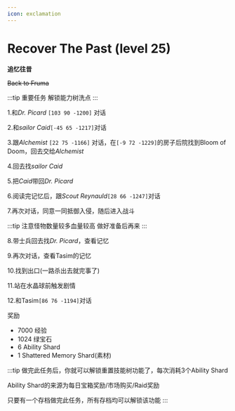 ```yaml
---
icon: exclamation
---
```


# Recover The Past (level 25)
**追忆往昔**

~~Back to Fruma~~

:::tip 重要任务
解锁能力树洗点
:::

1.和*Dr. Picard* `[103 90 -1200]` 对话

2.和*sailor Caid*`[-45 65 -1217]`对话

3.跟*Alchemist* `[22 75 -1166]` 对话，在`[-9 72 -1229]`的房子后院找到Bloom of Doom，回去交给*Alchemist*

4.回去找*sailor Caid*

5.把*Caid*带回*Dr. Picard*

6.阅读完记忆后，跟*Scout Reynauld*`[28 66 -1247]`对话

7.再次对话，同意一同抵御入侵，随后进入战斗

:::tip
注意怪物数量较多血量较高 做好准备后再来
:::

8.带士兵回去找*Dr. Picard*，查看记忆

9.再次对话，查看Tasim的记忆

10.找到出口(一路杀出去就完事了)

11.站在水晶球前触发剧情

12.和Tasim`[86 76 -1194]`对话

奖励
+ 7000 经验 
+ 1024 绿宝石
+ 6 Ability Shard
+ 1 Shattered Memory Shard(素材)

:::tip
做完此任务后，你就可以解锁重置技能树功能了，每次消耗3个Ability Shard

Ability Shard的来源为每日宝箱奖励/市场购买/Raid奖励

只要有一个存档做完此任务，所有存档均可以解锁该功能
:::